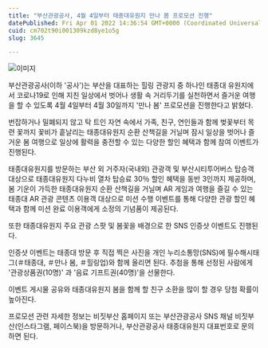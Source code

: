 ```yaml
---
title: "부산관광공사, 4월 4일부터 태종대유원지 만나 봄 프로모션 진행"
datePublished: Fri Apr 01 2022 14:36:54 GMT+0000 (Coordinated Universal Time)
cuid: cm702t90i001309kzd8ye1o5g
slug: 3645

---
```



![이미지](https://cdn.hashnode.com/res/hashnode/image/upload/v1739253809021/5e10788d-2877-49e9-b9c7-678acc30f138.jpeg)

부산관광공사(이하 '공사')는 부산을 대표하는 힐링 관광지 중 하나인 태종대 유원지에서 코로나19로 인해 지친 일상에서 벗어나 생활 속 거리두기를 실천하면서 즐거운 여행을 할 수 있도록 4월 4일부터 4월 30일까지 '만나 봄' 프로모션을 진행한다고 밝혔다.

번잡하거나 밀폐되지 않고 탁 트인 자연 속에서 가족, 친구, 연인들과 함께 벚꽃부터 목련 꽃까지 꽃비가 흩날리는 태종대유원지 순환 산책길을 거닐며 잠시 일상을 벗어나 즐거운 봄 여행으로 일상에 활력을 충전할 수 있는 다양한 할인 혜택과 함께 참여 이벤트가 진행된다.

태종대유원지를 방문하는 부산 외 거주자(국내외) 관광객 및 부산시티투어버스 탑승객 대상으로 태종대유원지 다누비 열차 탑승료 30％ 할인 혜택을 동반 3인까지 제공하며, 봄 기운이 가득한 태종대유원지 순환 산책길을 거닐며 AR 게임과 여행을 즐길 수 있는 태종대 AR 관광 콘텐츠 이용객 대상으로 미션 수행 이벤트를 통해 다양한 관광 할인 혜택과 함께 미션 완료 이용객에게 소정의 기념품이 제공된다.

또한 태종대유원지 주요 관광 스팟 및 봄꽃을 배경으로 한 SNS 인증샷 이벤트도 진행된다.

인증샷 이벤트는 태종대 방문 후 직접 찍은 사진을 개인 누리소통망(SNS)에 필수해시태그(＃태종대, ＃만나 봄, ＃힐링업)와 함께 올리면 된다. 추첨을 통해 선정된 사람에게 '관광상품권(10명)' 과 '음료 기프트권(40명)'을 선물한다.

이벤트 게시물 공유와 태종대유원지 봄을 함께 할 친구 소환을 많이 할 경우 당첨 확률이 높아진다.

프로모션 관련 자세한 정보는 비짓부산 홈페이지 또는 부산관광공사 SNS 채널 비짓부산(인스타그램, 페이스북)을 방문하거나, 부산관광공사 태종대유원지 대표번호로 문의하면 된다.